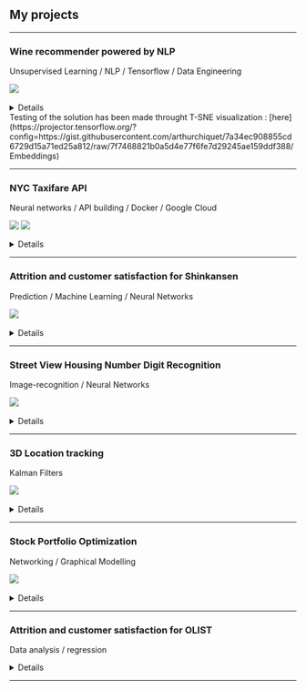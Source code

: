 ## My projects

---

### Wine recommender powered by NLP

Unsupervised Learning / NLP / Tensorflow / Data Engineering


[![](https://img.shields.io/badge/Website-API-blueviolet)](http://google-your-wine.herokuapp.com/)
<details>


  <iframe src="https://docs.google.com/presentation/d/e/2PACX-1vR5SeuAsFeZkL-cFsQwQYTT8vFVD5o5Zg6BHARVBQMggn5YrMxQPIGs43PnkEYJgGMcTVKTsPTpF8aB/embed? start=false&loop=false&delayms=15000" frameborder="0" width="480" height="299" allowfullscreen="true" mozallowfullscreen="true" webkitallowfullscreen="true"></iframe>

  <div style="text-align: justify">This project is a wine recommender, based on user tastes, expressed either through other wines, or through description. It is therefore an NLP based machine learning solution. Unsupervised learning was used to clusterise 120K vectorised wine reviews. Using distance computing, nearest wines are found.

    
  </div>
</details>
Testing of the solution has been made throught T-SNE visualization : [here](https://projector.tensorflow.org/?config=https://gist.githubusercontent.com/arthurchiquet/7a34ec908855cd6729d15a71ed25a812/raw/7f7468821b0a5d4e77f6fe7d29245ae159ddf388/Embeddings)







---

### NYC Taxifare API

Neural networks / API building / Docker / Google Cloud


[![](https://img.shields.io/badge/Website-API-blueviolet)](https://ny-taxifare-ahbis.herokuapp.com/)
[![](https://img.shields.io/badge/Doc-API-informational)](https://image-taxifare-mbkpe2fzia-ew.a.run.app/docs)
<details>

  <div style="text-align: justify">
  <img src="images/NYC.png?raw=true"/>


  NYC Taxifare is a an API and web interface able to predict with very high accuracy, the price of taxi rides in New-York. the platform uses google cloud compute and MLflow for training, Docker and FastAPI. Lifecircle is automated through Prefect and interface is built on Heroku. The model is training neural networks over 500K entries. MAE is around 1$.
  </div>
</details>


 


---

### Attrition and customer satisfaction for Shinkansen

Prediction / Machine Learning / Neural Networks


[![](https://img.shields.io/badge/Github-code-color?logo=github)](https://github.com/Ahbis/shinkanzen)
<details>

  <div style="text-align: justify">
  <img src="images/importance_features.png?raw=true"/>


  This project was based on the Shinkansen Bullet Train in Japan, and passengers experiences with that mode of travel. This machine learning problem aims to determine the relative importance of each parameter with regards to their contribution to the passengers overall travel experience. 


  The goal of the project was to predict whether a passenger was satisfied or not considering his/her overall experience of traveling on the Shinkansen Bullet Train. This project was part of the 2022 Hackaton hosted by MIT IDSS. This more business oriented project is fully available on GITHUB.


  <img src="images/xgboost_accuracy.png?raw=true"/>

  </div>
</details>

---
### Street View Housing Number Digit Recognition

Image-recognition / Neural Networks

[![](https://img.shields.io/badge/Github-code-color?logo=github)](https://github.com/Ahbis/notebooks/blob/master/street_digits.ipynb)
<details>

  <img src="images/street-number.jpeg?raw=true"/>
  <div style="text-align: justify">

  The SVHN dataset contains over 600,000 labeled digits cropped from street-level photos. It is one of the most popular image recognition datasets. It has been used in neural networks created by Google to improve the map quality by automatically transcribing the address numbers from a patch of pixels. The transcribed number with a known street address helps pinpoint the location of the building it represents.
  
  
  Model is using neural networks and detailed results matrix in presented bellow:


  <img src="images/digits_confusion.png?raw=true"/>

  </div>
</details>

---

### 3D Location tracking

Kalman Filters


[![](https://img.shields.io/badge/Github-code-color?logo=github)](https://github.com/Ahbis/notebooks/blob/master/KALMAN+FILTER-3D+Location+Tracking.ipynb)

 <details>
 
  <div style="text-align: justify">
  The goal was to track the location (and velocity) of a moving object (ball) in a 3-dimensional space. Taking into account gravity that acts on the ball, the initial position and velocities are assumed to be known. The algorithm is using noisy location estimates using a (simulated) sensor. The objective was therefore to estimate the true location (and velocity) of the ball in a 3D space.
  </div>

  <img src="images/kalman.png?raw=true"/>

</details>


--- 
### Stock Portfolio Optimization

Networking / Graphical Modelling


[![](https://img.shields.io/badge/Github-code-color?logo=github)](https://github.com/Ahbis/notebooks/blob/master/Network_Stock_Portfolio_Optimization.ipynb)

<details>

  <img src="images/network-portfolio.png?raw=true"/>

  <div style="text-align: justify">
  Active investing in the asset management industry aims to beat the stock market’s average returns, for which portfolio managers track a particular index and try to beat that index by creating their own portfolios.

  Portfolio construction involves selection of stocks that have a higher probability of giving better returns in comparison to the tracking index, like S&P 500. In this project, the concept of Network Analysis is used to select a basket of stocks and create two portfolios. those portfolio are then being simulated by investing a certain amount, keeping the portfolio for an entire year, it will then be compared against the S&P 500 index.


  </div>


  <img src="images/portfolio.png?raw=true"/>

</details>

--- 

### Attrition and customer satisfaction for OLIST

Data analysis / regression
<details>
  <div style="text-align: justify">


  Olist is a leading e-commerce service that connects merchants to main marketplaces in Brazil. They provide a wide range of offers including inventory management, dealing with reviews and customer contacts to logistic services.

  The dataset consists of ~100k orders from 2016 and 2018 that were made on the Olist store, available as 9 csv files. Recommandations have been made, concerning sellers and products sold, on how to increase customer satisfaction (so as to increase profit margin) while maintaining a healthy order volume.



  <img src="images/olist.png?raw=true"/>
  </div>
</details>





---
